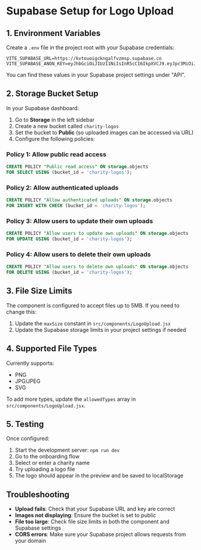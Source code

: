 # Supabase Setup for Logo Upload

## 1. Environment Variables

Create a `.env` file in the project root with your Supabase credentials:

```env
VITE_SUPABASE_URL=https://kvtouoigckngalfvzmsp.supabase.co
VITE_SUPABASE_ANON_KEY=eyJhbGciOiJIUzI1NiIsInR5cCI6IkpXVCJ9.eyJpc3MiOiJzdXBhYmFzZSIsInJlZiI6Imt2dG91b2lnY2tuZ2FsZnZ6bXNwIiwicm9sZSI6ImFub24iLCJpYXQiOjE3NTkzMjc3OTcsImV4cCI6MjA3NDkwMzc5N30.i67Sfnl2PA4Pj5OcToT28o2bqpmLYtPbXasuNuExve0
```

You can find these values in your Supabase project settings under "API".

## 2. Storage Bucket Setup

In your Supabase dashboard:

1. Go to **Storage** in the left sidebar
2. Create a new bucket called `charity-logos`
3. Set the bucket to **Public** (so uploaded images can be accessed via URL)
4. Configure the following policies:

### Policy 1: Allow public read access
```sql
CREATE POLICY "Public read access" ON storage.objects
FOR SELECT USING (bucket_id = 'charity-logos');
```

### Policy 2: Allow authenticated uploads
```sql
CREATE POLICY "Allow authenticated uploads" ON storage.objects
FOR INSERT WITH CHECK (bucket_id = 'charity-logos');
```

### Policy 3: Allow users to update their own uploads
```sql
CREATE POLICY "Allow users to update own uploads" ON storage.objects
FOR UPDATE USING (bucket_id = 'charity-logos');
```

### Policy 4: Allow users to delete their own uploads
```sql
CREATE POLICY "Allow users to delete own uploads" ON storage.objects
FOR DELETE USING (bucket_id = 'charity-logos');
```

## 3. File Size Limits

The component is configured to accept files up to 5MB. If you need to change this:

1. Update the `maxSize` constant in `src/components/LogoUpload.jsx`
2. Update the Supabase storage limits in your project settings if needed

## 4. Supported File Types

Currently supports:
- PNG
- JPG/JPEG  
- SVG

To add more types, update the `allowedTypes` array in `src/components/LogoUpload.jsx`.

## 5. Testing

Once configured:
1. Start the development server: `npm run dev`
2. Go to the onboarding flow
3. Select or enter a charity name
4. Try uploading a logo file
5. The logo should appear in the preview and be saved to localStorage

## Troubleshooting

- **Upload fails**: Check that your Supabase URL and key are correct
- **Images not displaying**: Ensure the bucket is set to public
- **File too large**: Check file size limits in both the component and Supabase settings
- **CORS errors**: Make sure your Supabase project allows requests from your domain

